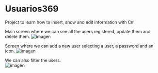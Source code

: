# Usuarios369
Project to learn how to insert, show and edit information with C#

Main screen where we can see all the users registered, update them and delete them.
![imagen](https://github.com/vivianmunguia/Usuarios369/assets/15255979/1f1a6bc7-6ed3-4e73-ad07-fdad0579ae80)

Screen where we can add a new user selecting a user, a password and an icon.
![imagen](https://github.com/vivianmunguia/Usuarios369/assets/15255979/1cd7eb9d-e5a7-4096-996a-6305261ab748)

We can also filter the users. <br>
![imagen](https://github.com/vivianmunguia/Usuarios369/assets/15255979/56fadb3d-29dd-496c-943b-cae30c27c1c7)
